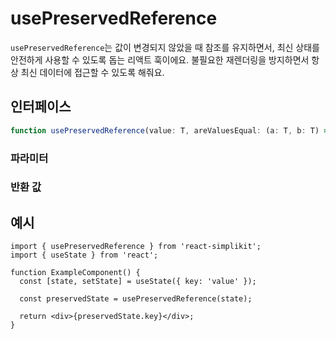 # usePreservedReference

`usePreservedReference`는 값이 변경되지 않았을 때 참조를 유지하면서, 최신 상태를 안전하게 사용할 수 있도록 돕는 리액트 훅이에요. 불필요한 재렌더링을 방지하면서 항상 최신 데이터에 접근할 수 있도록 해줘요.

## 인터페이스

```ts
function usePreservedReference(value: T, areValuesEqual: (a: T, b: T) => boolean): T;
```

### 파라미터

<Interface
  required
  name="value"
  type="T"
  description="참조를 유지할 값이에요. 상태 값이 비교 후 변경되면 새로운 참조를 반환해요."
/>

<Interface
  name="areValuesEqual"
  type="(a: T, b: T) => boolean"
  description="두 값이 같은지 여부를 결정하는 선택적 함수예요. 기본적으로 <code>JSON.stringify</code>를 사용하여 비교해요."
/>

### 반환 값

<Interface
  name=""
  type="T"
  description="값이 이전 것과 같다고 간주되면 동일한 참조를, 그렇지 않으면 새로운 참조를 반환해요."
/>

## 예시

```tsx
import { usePreservedReference } from 'react-simplikit';
import { useState } from 'react';

function ExampleComponent() {
  const [state, setState] = useState({ key: 'value' });

  const preservedState = usePreservedReference(state);

  return <div>{preservedState.key}</div>;
}
```
